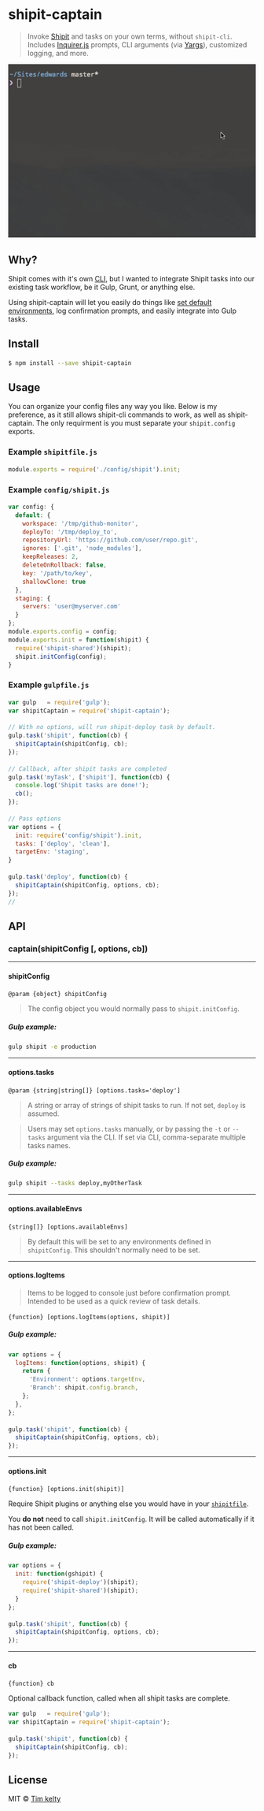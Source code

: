 # shipit-captain 
> Invoke [Shipit](https://github.com/shipitjs/shipit) and tasks on your own terms, without `shipit-cli`. Includes [Inquirer.js](https://github.com/SBoudrias/Inquirer.js) prompts, CLI arguments (via [Yargs](https://github.com/bcoe/yargs)), customized logging, and more.

![shipit-captain demo](docs/demo.gif)

## Why?
Shipit comes with it's own [CLI](https://github.com/shipitjs/shipit#launch-command), but I wanted to integrate Shipit tasks into our existing task workflow, be it Gulp, Grunt, or anything else.

Using shipit-captain will let you easily do things like [set default environments](https://github.com/shipitjs/shipit/issues/38), log confirmation prompts, and easily integrate into Gulp tasks.

## Install

```sh
$ npm install --save shipit-captain
```

## Usage

You can organize your config files any way you like. Below is my preference, as it still allows shipit-cli commands to work, as well as shipit-captain. The only requirment is you must separate your `shipit.config` exports.

### Example `shipitfile.js`
```js
module.exports = require('./config/shipit').init;
```

### Example `config/shipit.js`

```js
var config: {
  default: {
    workspace: '/tmp/github-monitor',
    deployTo: '/tmp/deploy_to',
    repositoryUrl: 'https://github.com/user/repo.git',
    ignores: ['.git', 'node_modules'],
    keepReleases: 2,
    deleteOnRollback: false,
    key: '/path/to/key',
    shallowClone: true
  },
  staging: {
    servers: 'user@myserver.com'
  }
};
module.exports.config = config;
module.exports.init = function(shipit) {
  require('shipit-shared')(shipit);
  shipit.initConfig(config);
}
```

### Example `gulpfile.js`
```js
var gulp   = require('gulp');
var shipitCaptain = require('shipit-captain');

// With no options, will run shipit-deploy task by default.
gulp.task('shipit', function(cb) {
  shipitCaptain(shipitConfig, cb);
});

// Callback, after shipit tasks are completed 
gulp.task('myTask', ['shipit'], function(cb) {
  console.log('Shipit tasks are done!');
  cb();
});

// Pass options 
var options = {
  init: require('config/shipit').init,
  tasks: ['deploy', 'clean'],
  targetEnv: 'staging',
}

gulp.task('deploy', function(cb) {
  shipitCaptain(shipitConfig, options, cb);
});
// 

```

## API

### captain(shipitConfig [, options, cb])

------

#### shipitConfig

`@param {object} shipitConfig`

> The config object you would normally pass to `shipit.initConfig`.

##### Gulp example:

```bash
gulp shipit -e production
```

------

#### options.tasks

`@param {string|string[]} [options.tasks='deploy']`

> A string or array of strings of shipit tasks to run. If not set, `deploy` is assumed.

> Users may set `options.tasks` manually, or by passing the `-t` or `--tasks` argument via the CLI. If set via CLI, comma-separate multiple tasks names.

##### Gulp example:

```bash
gulp shipit --tasks deploy,myOtherTask
```

------

#### options.availableEnvs

`{string[]} [options.availableEnvs]`
 
> By default this will be set to any environments defined in `shipitConfig`. This shouldn't normally need to be set.

------

#### options.logItems

> Items to be logged to console just before confirmation prompt. Intended to be used as a quick review of task details.

`{function} [options.logItems(options, shipit)]`

##### Gulp example:

```js
var options = {
  logItems: function(options, shipit) {
    return {
      'Environment': options.targetEnv,
      'Branch': shipit.config.branch,
    };
  },
};

gulp.task('shipit', function(cb) {
  shipitCaptain(shipitConfig, options, cb);
});

```

------

#### options.init

`{function} [options.init(shipit)]`

Require Shipit plugins or anything else you would have in your [`shipitfile`](https://github.com/shipitjs/shipit#example-shipitfilejs).

You **do not** need to call `shipit.initConfig`. It will be called automatically if it has not been called.

##### Gulp example:

```js
var options = {
  init: function(gshipit) {
    require('shipit-deploy')(shipit);
    require('shipit-shared')(shipit);
  }
};

gulp.task('shipit', function(cb) {
  shipitCaptain(shipitConfig, options, cb);
});
```

------

#### cb

`{function} cb`

Optional callback function, called when all shipit tasks are complete.

```js
var gulp   = require('gulp');
var shipitCaptain = require('shipit-captain');

gulp.task('shipit', function(cb) {
  shipitCaptain(shipitConfig, cb);
});
```

## License

MIT © [Tim kelty](http://fusionary.com)
